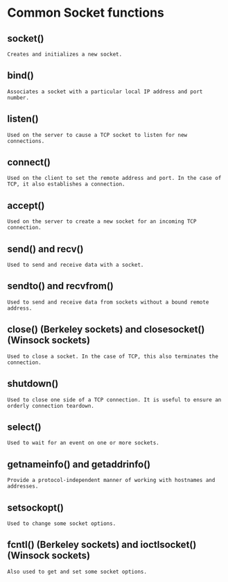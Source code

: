 # Common Socket functions
## socket()

    Creates and initializes a new socket.

## bind()

    Associates a socket with a particular local IP address and port number.

## listen()

    Used on the server to cause a TCP socket to listen for new connections.

## connect()

    Used on the client to set the remote address and port. In the case of TCP, it also establishes a connection.

## accept()

    Used on the server to create a new socket for an incoming TCP connection.

## send() and recv()

    Used to send and receive data with a socket.

## sendto() and recvfrom()

    Used to send and receive data from sockets without a bound remote address.

## close() (Berkeley sockets) and closesocket() (Winsock sockets) 

    Used to close a socket. In the case of TCP, this also terminates the connection.

## shutdown()

    Used to close one side of a TCP connection. It is useful to ensure an orderly connection teardown.

## select()

    Used to wait for an event on one or more sockets.

## getnameinfo() and getaddrinfo()

    Provide a protocol-independent manner of working with hostnames and addresses.

## setsockopt()

    Used to change some socket options.

## fcntl() (Berkeley sockets) and ioctlsocket() (Winsock sockets)

    Also used to get and set some socket options.